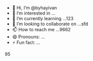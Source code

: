 - 👋 Hi, I’m @byhayivan
- 👀 I’m interested in ...
- 🌱 I’m currently learning ...123
- 💞️ I’m looking to collaborate on ...sfd
- 📫 How to reach me ...9662
- 😄 Pronouns: ...
- ⚡ Fun fact: ...

<!---
byhayivan/byhayivan is a ✨ special ✨ repository because its `README.md` (this file) appears on your GitHub profile.
You can click the Preview link to take a look at your changes.
--->95

